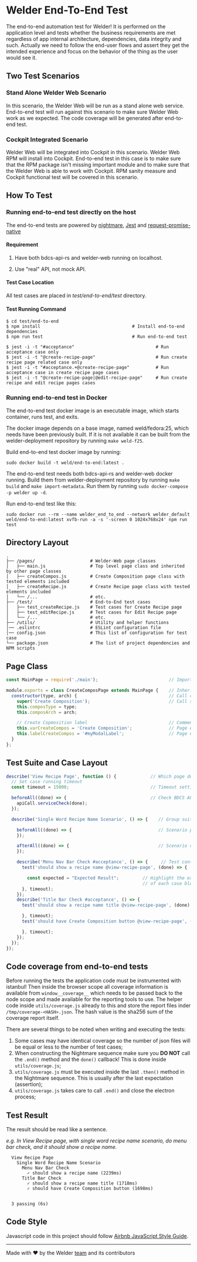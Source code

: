 # Welder End-To-End Test

The end-to-end automation test for Welder! It is performed on the application level and tests whether the business requirements are met regardless of app internal architecture, dependencies, data integrity and such. Actually we need to follow the end-user flows and assert they get the intended experience and focus on the behavior of the thing as the user would see it.

## Two Test Scenarios

### Stand Alone Welder Web Scenario

In this scenario, the Welder Web will be run as a stand alone web service. End-to-end test will run against this scenario to make sure Welder Web work as we expected. The code coverage will be generated after end-to-end test.

### Cockpit Integrated Scenario

Welder Web will be integrated into Cockpit in this scenario. Welder Web RPM will install into Cockpit. End-to-end test in this case is to make sure that the RPM package isn't missing important module and to make sure that the Welder Web is able to work with Cockpit. RPM sanity measure and Cockpit functional test will be covered in this scenario.

## How To Test

### Running end-to-end test directly on the host

The end-to-end tests are powered by [nightmare](http://nightmarejs.org/),
[Jest](https://facebook.github.io/jest/) and [request-promise-native](https://github.com/request/request-promise-native)

#### Requirement

1. Have both bdcs-api-rs and welder-web running on localhost.

2. Use "real" API, not mock API.

#### Test Case Location

All test cases are placed in *test/end-to-end/test* directory.

#### Test Running Command

```shell
$ cd test/end-to-end
$ npm install                                   # Install end-to-end dependencies
$ npm run test                                  # Run end-to-end test
```

```shell
$ jest -i -t "#acceptance"                               # Run acceptance case only
$ jest -i -t "@create-recipe-page"                       # Run create recipe page related case only
$ jest -i -t "#acceptance.+@create-recipe-page"          # Run acceptance case in create recipe page cases
$ jest -i -t "@create-recipe-page|@edit-recipe-page"     # Run create recipe and edit recipe pages cases
```

### Running end-to-end test in Docker

The end-to-end test docker image is an executable image, which starts container, runs test, and exits.

The docker image depends on a base image, named weld/fedora:25, which needs have been previously built.
If it is not available it can be built from the welder-deployment repository by running `make weld-f25`.

Build end-to-end test docker image by running:

`sudo docker build -t weld/end-to-end:latest .`

The end-to-end test needs both bdcs-api-rs and welder-web docker running. Build them from welder-deployment
repository by running `make build` and `make import-metadata`. Run them by running `sudo docker-compose -p welder up -d`.

Run end-to-end test like this:

`sudo docker run --rm --name welder_end_to_end --network welder_default weld/end-to-end:latest xvfb-run -a -s '-screen 0 1024x768x24' npm run test`

## Directory Layout

```shell
.
├── /pages/                     # Welder-Web page classes
│   ├── main.js                 # Top level page class and inherited by other page classes
│   ├── createCompos.js         # Create Composition page class with tested elements included
│   ├── createRecipe.js         # Create Recipe page class with tested elements included
│   └── /...                    # etc.
├── /test/                      # End-to-End test cases
│   ├── test_createRecipe.js    # Test cases for Create Recipe page
│   ├── test_editRecipe.js      # Test cases for Edit Recipe page
│   └── /...                    # etc.
├── /utils/                     # Utility and helper functions
│── .eslintrc                   # ESLint configuration file
│── config.json                 # This list of configuration for test case
└── package.json                # The list of project dependencies and NPM scripts
```

## Page Class

```javascript
const MainPage = require('./main');                           // Import top level class

module.exports = class CreateComposPage extends MainPage {    // Inherint from top level class
  constructor(type, arch) {                                   // Call constructor
    super('Create Composition');                              // Call super with title as argument
    this.composType = type;
    this.composArch = arch;

    // Create Copmosition label                               // Comment about what this element is
    this.varCreateCompos = 'Create Composition';              // Page element value
    this.labelCreateCompos = '#myModalLabel';                 // Page element selector
  }
};
```

## Test Suite and Case Layout

```javascript
describe('View Recipe Page', function () {             // Which page does this suite test
  // Set case running timeout
  const timeout = 15000;                               // Timeout setting for this suite (ms)

  beforeAll((done) => {                                // Check BDCS API and Web service avaliable first,
    apiCall.serviceCheck(done);
  });                                                                   

  describe('Single Word Recipe Name Scenario', () => {    // Group suite or case into a scenario

    beforeAll((done) => {                                 // Scenario provision
    });

    afterAll((done) => {                                  // Scenario de-provision, like apply a snapshot
    });

    describe('Menu Nav Bar Check #acceptance', () => {     // Test content and test type
      test('should show a recipe name @view-recipe-page', (done) => {    // Case description and case ID

        const expected = "Expected Result";         // Highlight the expected result at the top level
                                                    // of each case block. Explicit is always better!
      }, timeout);
    });
    describe('Title Bar Check #acceptance', () => {
      test('should show a recipe name title @view-recipe-page', (done) => {

      }, timeout);
      test('should have Create Composition button @view-recipe-page', (done) => {

      }, timeout);
    });
  });
});
```

## Code coverage from end-to-end tests

Before running the tests the application code must be instrumented with
istanbul! Then inside the browser scope all coverage information is available
from `window__coverage__` which needs to be passed back to the node scope
and made available for the reporting tools to use. The helper code inside
`utils/coverage.js` already to this and store the report files inder
`/tmp/coverage-<HASH>.json`. The hash value is the sha256 sum of the coverage
report itself.

There are several things to be noted when writing and executing the tests:

1. Some cases may have identical coverage so the number of json files will be
   equal or less to the number of test cases;
2. When constructing the Nightmare sequence make sure you **DO NOT** call the
   `.end()` method and the `done()` callback! This is done inside `utils/coverage.js`;
3. `utils/coverage.js` must be executed inside the last `.then()` method in the
   Nightmare sequence. This is usually after the last expectation (assertion);
4. `utils/coverage.js` takes care to call `.end()` and close the electron process;

## Test Result

The result should be read like a sentence.

*e.g. In View Recipe page, with single word recipe name scenario, do menu bar check, and it should show a recipe name.*

```shell
  View Recipe Page
    Single Word Recipe Name Scenario
      Menu Nav Bar Check
        ✓ should show a recipe name (2239ms)
      Title Bar Check
        ✓ should show a recipe name title (1718ms)
        ✓ should have Create Composition button (1698ms)


  3 passing (6s)
```

## Code Style

Javascript code in this project should follow [Airbnb JavaScript Style Guide](https://github.com/airbnb/javascript).

---
Made with ♥ by the Welder [team](https://github.com/orgs/weldr/people) and its contributors
